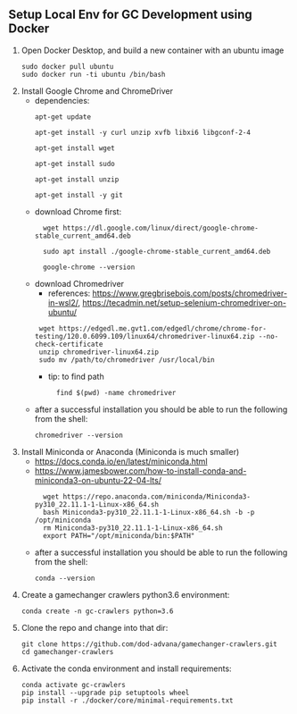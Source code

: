 ## Setup Local Env for GC Development using Docker
1. Open Docker Desktop, and build a new container with an ubuntu image
    ```
    sudo docker pull ubuntu
    sudo docker run -ti ubuntu /bin/bash
    ```
3. Install Google Chrome and ChromeDriver
    - dependencies:
         ```
         apt-get update
         ```
         ```
         apt-get install -y curl unzip xvfb libxi6 libgconf-2-4
         ```
         ```
         apt-get install wget
         ```
         ```
         apt-get install sudo
         ```
         ```
         apt-get install unzip
         ```
         ```
         apt-get install -y git
         ```
     - download Chrome first:
       ```
         wget https://dl.google.com/linux/direct/google-chrome-stable_current_amd64.deb
       ```
       ```
         sudo apt install ./google-chrome-stable_current_amd64.deb
       ```
       ```
         google-chrome --version
       ```
     - download Chromedriver
         - references: https://www.gregbrisebois.com/posts/chromedriver-in-wsl2/, https://tecadmin.net/setup-selenium-chromedriver-on-ubuntu/
       ```
        wget https://edgedl.me.gvt1.com/edgedl/chrome/chrome-for-testing/120.0.6099.109/linux64/chromedriver-linux64.zip --no-check-certificate
        unzip chromedriver-linux64.zip 
        sudo mv /path/to/chromedriver /usr/local/bin
       ```
         - tip: to find path
             ```
               find $(pwd) -name chromedriver
             ```
    - after a successful installation you should be able to run the following from the shell:
         ```shell
         chromedriver --version
         ```
4. Install Miniconda or Anaconda (Miniconda is much smaller)
    - https://docs.conda.io/en/latest/miniconda.html
    - https://www.jamesbower.com/how-to-install-conda-and-miniconda3-on-ubuntu-22-04-lts/
      ```
        wget https://repo.anaconda.com/miniconda/Miniconda3-py310_22.11.1-1-Linux-x86_64.sh
        bash Miniconda3-py310_22.11.1-1-Linux-x86_64.sh -b -p /opt/miniconda
        rm Miniconda3-py310_22.11.1-1-Linux-x86_64.sh
        export PATH="/opt/miniconda/bin:$PATH"
      ```
    - after a successful installation you should be able to run the following from the shell:
         ```shell
         conda --version
         ```
5. Create a gamechanger crawlers python3.6 environment:
     ```shell
     conda create -n gc-crawlers python=3.6
     ```
6. Clone the repo and change into that dir:
     ```shell
     git clone https://github.com/dod-advana/gamechanger-crawlers.git
     cd gamechanger-crawlers
     ```
7. Activate the conda environment and install requirements:
     ```shell
     conda activate gc-crawlers
     pip install --upgrade pip setuptools wheel
     pip install -r ./docker/core/minimal-requirements.txt
     ```
